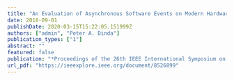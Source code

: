 ```yaml
---
title: "An Evaluation of Asynchronous Software Events on Modern Hardware"
date: 2018-09-01
publishDate: 2020-03-15T15:22:05.151999Z
authors: ["admin", "Peter A. Dinda"]
publication_types: ["1"]
abstract: ""
featured: false
publication: "*Proceedings of the 26th IEEE International Symposium on the Modeling, Analysis, and Simulation of Computer and Telecommunication Systems (MASCOTS 2018)*"
url_pdf: "https://ieeexplore.ieee.org/document/8526899"
---
```


